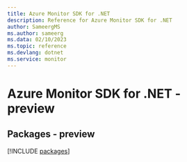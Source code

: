 ```yaml
---
title: Azure Monitor SDK for .NET
description: Reference for Azure Monitor SDK for .NET
author: SameergMS
ms.author: sameerg
ms.data: 02/10/2023
ms.topic: reference
ms.devlang: dotnet
ms.service: monitor
---
```

# Azure Monitor SDK for .NET - preview
## Packages - preview
[!INCLUDE [packages](monitor-index.md)]